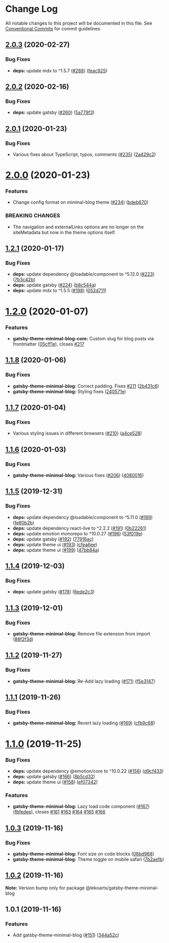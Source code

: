# Change Log

All notable changes to this project will be documented in this file.
See [Conventional Commits](https://conventionalcommits.org) for commit guidelines.

## [2.0.3](https://github.com/LekoArts/gatsby-themes/compare/@lekoarts/gatsby-theme-minimal-blog@2.0.2...@lekoarts/gatsby-theme-minimal-blog@2.0.3) (2020-02-27)


### Bug Fixes

* **deps:** update mdx to ^1.5.7 ([#288](https://github.com/LekoArts/gatsby-themes/issues/288)) ([feac925](https://github.com/LekoArts/gatsby-themes/commit/feac9250092047dce9a2d9bfe0fe56a53a547256))





## [2.0.2](https://github.com/LekoArts/gatsby-themes/compare/@lekoarts/gatsby-theme-minimal-blog@2.0.1...@lekoarts/gatsby-theme-minimal-blog@2.0.2) (2020-02-16)


### Bug Fixes

* **deps:** update gatsby ([#260](https://github.com/LekoArts/gatsby-themes/issues/260)) ([5a779f3](https://github.com/LekoArts/gatsby-themes/commit/5a779f32d548e0f4cfb63f6534f81c949123fa67))





## [2.0.1](https://github.com/LekoArts/gatsby-themes/compare/@lekoarts/gatsby-theme-minimal-blog@2.0.0...@lekoarts/gatsby-theme-minimal-blog@2.0.1) (2020-01-23)


### Bug Fixes

* Various fixes about TypeScript, typos, comments ([#235](https://github.com/LekoArts/gatsby-themes/issues/235)) ([2a429c2](https://github.com/LekoArts/gatsby-themes/commit/2a429c2c49ed7a07ec231248372929bb2f18ab91))





# [2.0.0](https://github.com/LekoArts/gatsby-themes/compare/@lekoarts/gatsby-theme-minimal-blog@1.2.1...@lekoarts/gatsby-theme-minimal-blog@2.0.0) (2020-01-23)


### Features

* Change config format on minimal-blog theme ([#234](https://github.com/LekoArts/gatsby-themes/issues/234)) ([bdeb670](https://github.com/LekoArts/gatsby-themes/commit/bdeb670797da5faa2d4084c3c128f0e38dbbf582))


### BREAKING CHANGES

* The navigation and externalLinks options are no longer on the siteMetadata but now in the theme options itself.





## [1.2.1](https://github.com/LekoArts/gatsby-themes/compare/@lekoarts/gatsby-theme-minimal-blog@1.2.0...@lekoarts/gatsby-theme-minimal-blog@1.2.1) (2020-01-17)


### Bug Fixes

* **deps:** update dependency @loadable/component to ^5.12.0 ([#223](https://github.com/LekoArts/gatsby-themes/issues/223)) ([7b3c42b](https://github.com/LekoArts/gatsby-themes/commit/7b3c42b6cc494d222f7c821a1c48a3abbff79f5e))
* **deps:** update gatsby ([#224](https://github.com/LekoArts/gatsby-themes/issues/224)) ([b8c544a](https://github.com/LekoArts/gatsby-themes/commit/b8c544a0172180b246cd17c3385dc8e55efef981))
* **deps:** update mdx to ^1.5.5 ([#198](https://github.com/LekoArts/gatsby-themes/issues/198)) ([052d711](https://github.com/LekoArts/gatsby-themes/commit/052d711c2a56ecaf7a0f10f308b525cd963a9bc2))





# [1.2.0](https://github.com/LekoArts/gatsby-themes/compare/@lekoarts/gatsby-theme-minimal-blog@1.1.8...@lekoarts/gatsby-theme-minimal-blog@1.2.0) (2020-01-07)


### Features

* **gatsby-theme-minimal-blog-core:** Custom slug for blog posts via frontmatter ([05cff1e](https://github.com/LekoArts/gatsby-themes/commit/05cff1ec0bcd2ba2fb3b7cfbb8a55f626ab9abd8)), closes [#217](https://github.com/LekoArts/gatsby-themes/issues/217)





## [1.1.8](https://github.com/LekoArts/gatsby-themes/compare/@lekoarts/gatsby-theme-minimal-blog@1.1.7...@lekoarts/gatsby-theme-minimal-blog@1.1.8) (2020-01-06)


### Bug Fixes

* **gatsby-theme-minimal-blog:** Correct padding. Fixes [#211](https://github.com/LekoArts/gatsby-themes/issues/211) ([2b431c6](https://github.com/LekoArts/gatsby-themes/commit/2b431c60a64152cf107ef9ae4c5f5ff1a17d4252))
* **gatsby-theme-minimal-blog:** Styling fixes ([240571e](https://github.com/LekoArts/gatsby-themes/commit/240571e39a4b12d6b6585c89062579dd2dc03a0f))





## [1.1.7](https://github.com/LekoArts/gatsby-themes/compare/@lekoarts/gatsby-theme-minimal-blog@1.1.6...@lekoarts/gatsby-theme-minimal-blog@1.1.7) (2020-01-04)


### Bug Fixes

* Various styling issues in different browsers ([#210](https://github.com/LekoArts/gatsby-themes/issues/210)) ([a4ce528](https://github.com/LekoArts/gatsby-themes/commit/a4ce528151c3ef227beec66162804d6ed88dd33b))





## [1.1.6](https://github.com/LekoArts/gatsby-themes/compare/@lekoarts/gatsby-theme-minimal-blog@1.1.5...@lekoarts/gatsby-theme-minimal-blog@1.1.6) (2020-01-03)


### Bug Fixes

* **gatsby-theme-minimal-blog:** Various fixes ([#206](https://github.com/LekoArts/gatsby-themes/issues/206)) ([4080016](https://github.com/LekoArts/gatsby-themes/commit/4080016ebdc30ee970c9ba554cacfbfd662486ee))





## [1.1.5](https://github.com/LekoArts/gatsby-themes/compare/@lekoarts/gatsby-theme-minimal-blog@1.1.4...@lekoarts/gatsby-theme-minimal-blog@1.1.5) (2019-12-31)


### Bug Fixes

* **deps:** update dependency @loadable/component to ^5.11.0 ([#189](https://github.com/LekoArts/gatsby-themes/issues/189)) ([fe60b2b](https://github.com/LekoArts/gatsby-themes/commit/fe60b2b557ef48e9f9ed413209e9f3ca19a8a18e))
* **deps:** update dependency react-live to ^2.2.2 ([#191](https://github.com/LekoArts/gatsby-themes/issues/191)) ([0b22261](https://github.com/LekoArts/gatsby-themes/commit/0b2226198ac6e7e397bc8b84a0ca3c6fdc68097c))
* **deps:** update emotion monorepo to ^10.0.27 ([#196](https://github.com/LekoArts/gatsby-themes/issues/196)) ([53f019e](https://github.com/LekoArts/gatsby-themes/commit/53f019ed5e0718367dcb2458480f42795cfa4efe))
* **deps:** update gatsby ([#192](https://github.com/LekoArts/gatsby-themes/issues/192)) ([77916ac](https://github.com/LekoArts/gatsby-themes/commit/77916acb51169bbc2e79af70d0b5ee93d1592a2f))
* **deps:** update theme ui ([#193](https://github.com/LekoArts/gatsby-themes/issues/193)) ([cfea6ee](https://github.com/LekoArts/gatsby-themes/commit/cfea6ee10d392cfc40190ed869ce5891221cd7da))
* **deps:** update theme ui ([#199](https://github.com/LekoArts/gatsby-themes/issues/199)) ([47bb84a](https://github.com/LekoArts/gatsby-themes/commit/47bb84a5b8da618e8b083632493c97a91c442a89))





## [1.1.4](https://github.com/LekoArts/gatsby-themes/compare/@lekoarts/gatsby-theme-minimal-blog@1.1.3...@lekoarts/gatsby-theme-minimal-blog@1.1.4) (2019-12-03)


### Bug Fixes

* **deps:** update gatsby ([#178](https://github.com/LekoArts/gatsby-themes/issues/178)) ([6ede2c3](https://github.com/LekoArts/gatsby-themes/commit/6ede2c3654f5baa6f1c53f5bb73d046fc257c0af))





## [1.1.3](https://github.com/LekoArts/gatsby-themes/compare/@lekoarts/gatsby-theme-minimal-blog@1.1.2...@lekoarts/gatsby-theme-minimal-blog@1.1.3) (2019-12-01)


### Bug Fixes

* **gatsby-theme-minimal-blog:** Remove file extension from import ([88f2f3d](https://github.com/LekoArts/gatsby-themes/commit/88f2f3d40d49afda2cd8e39fe4f3f11104d44a7a))





## [1.1.2](https://github.com/LekoArts/gatsby-themes/compare/@lekoarts/gatsby-theme-minimal-blog@1.1.1...@lekoarts/gatsby-theme-minimal-blog@1.1.2) (2019-11-27)


### Bug Fixes

* **gatsby-theme-minimal-blog:** Re-Add lazy loading ([#171](https://github.com/LekoArts/gatsby-themes/issues/171)) ([f5e3147](https://github.com/LekoArts/gatsby-themes/commit/f5e3147d0fb3f9681718d1015d097bf3f62a3386))





## [1.1.1](https://github.com/LekoArts/gatsby-themes/compare/@lekoarts/gatsby-theme-minimal-blog@1.1.0...@lekoarts/gatsby-theme-minimal-blog@1.1.1) (2019-11-26)


### Bug Fixes

* **gatsby-theme-minimal-blog:** Revert lazy loading ([#169](https://github.com/LekoArts/gatsby-themes/issues/169)) ([cfb9c68](https://github.com/LekoArts/gatsby-themes/commit/cfb9c6898e217c2483a6d6f150e0437da611717a))





# [1.1.0](https://github.com/LekoArts/gatsby-themes/compare/@lekoarts/gatsby-theme-minimal-blog@1.0.3...@lekoarts/gatsby-theme-minimal-blog@1.1.0) (2019-11-25)


### Bug Fixes

* **deps:** update dependency @emotion/core to ^10.0.22 ([#156](https://github.com/LekoArts/gatsby-themes/issues/156)) ([d9cf433](https://github.com/LekoArts/gatsby-themes/commit/d9cf43326549091cec0e291a816d0f0f0fb48d37))
* **deps:** update gatsby ([#166](https://github.com/LekoArts/gatsby-themes/issues/166)) ([8b5cd32](https://github.com/LekoArts/gatsby-themes/commit/8b5cd32222495e1433b6c508697b1853ba99b939))
* **deps:** update theme ui ([#158](https://github.com/LekoArts/gatsby-themes/issues/158)) ([ef07342](https://github.com/LekoArts/gatsby-themes/commit/ef07342deed95faf403f3ce07fe5b2a8f9996ef0))


### Features

* **gatsby-theme-minimal-blog:** Lazy load code component ([#167](https://github.com/LekoArts/gatsby-themes/issues/167)) ([fbfedee](https://github.com/LekoArts/gatsby-themes/commit/fbfedee5988636d2e4a3a2ea817e8bdf8628d4f5)), closes [#161](https://github.com/LekoArts/gatsby-themes/issues/161) [#163](https://github.com/LekoArts/gatsby-themes/issues/163) [#164](https://github.com/LekoArts/gatsby-themes/issues/164) [#165](https://github.com/LekoArts/gatsby-themes/issues/165) [#166](https://github.com/LekoArts/gatsby-themes/issues/166)





## [1.0.3](https://github.com/LekoArts/gatsby-themes/compare/@lekoarts/gatsby-theme-minimal-blog@1.0.2...@lekoarts/gatsby-theme-minimal-blog@1.0.3) (2019-11-16)


### Bug Fixes

* **gatsby-theme-minimal-blog:** Font size on code blocks ([06bd968](https://github.com/LekoArts/gatsby-themes/commit/06bd968))
* **gatsby-theme-minimal-blog:** Theme toggle on mobile safari ([7b2aefb](https://github.com/LekoArts/gatsby-themes/commit/7b2aefb))





## [1.0.2](https://github.com/LekoArts/gatsby-themes/compare/@lekoarts/gatsby-theme-minimal-blog@1.0.1...@lekoarts/gatsby-theme-minimal-blog@1.0.2) (2019-11-16)

**Note:** Version bump only for package @lekoarts/gatsby-theme-minimal-blog





## 1.0.1 (2019-11-16)


### Features

* Add gatsby-theme-minimal-blog ([#151](https://github.com/LekoArts/gatsby-themes/issues/151)) ([344a52c](https://github.com/LekoArts/gatsby-themes/commit/344a52c))
